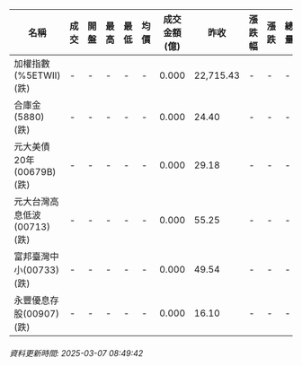 | 名稱 | 成交 | 開盤 | 最高 | 最低 | 均價 | 成交金額(億) | 昨收 | 漲跌幅 | 漲跌 | 總量 | 昨量 | 振幅 |
| -------- | -------- | -------- | -------- |-------- | -------- | -------- |-------- |-------- |-------- | -------- | -------- |-------- |
|加權指數(%5ETWII) (跌)|-|-|-|-|-|0.000|22,715.43|-|-|-|-|0.00%|
|合庫金(5880) (跌)|-|-|-|-|-|0.000|24.40|-|-|-|-|0.00%|
|元大美債20年(00679B) (跌)|-|-|-|-|-|0.000|29.18|-|-|-|-|0.00%|
|元大台灣高息低波(00713) (跌)|-|-|-|-|-|0.000|55.25|-|-|-|-|0.00%|
|富邦臺灣中小(00733) (跌)|-|-|-|-|-|0.000|49.54|-|-|-|-|0.00%|
|永豐優息存股(00907) (跌)|-|-|-|-|-|0.000|16.10|-|-|-|-|0.00%|
###### 資料更新時間: 2025-03-07 08:49:42